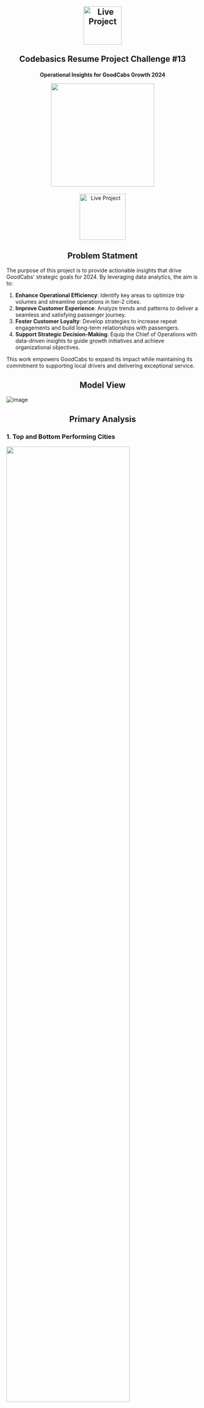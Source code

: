 <h2 align="center">
  <img src="https://github.com/user-attachments/assets/22d45d68-1868-496f-87c2-4258115d9c9f" alt="Live Project" width="100">  
  <br><br>
  Codebasics Resume Project Challenge #13  
</h2>  

<h4 align="center">  
  Operational Insights for GoodCabs Growth 2024  
<p align="center">  
  <img src="https://github.com/user-attachments/assets/373ea531-3328-4fb4-898e-e1436e68b774" width="270">  
</p>
</h4>  

<p align="center">
<a href="https://app.powerbi.com/view?r=eyJrIjoiNWJiOWEyMTAtNWE5OS00OGIwLTlhNGEtZjRmZDY4MWI3MWM0IiwidCI6IjNmMTcwMmFmLTNmNGUtNDk1ZS04YzhiLTEzNzIxZjM5YjFiMCJ9">
    <img src="https://github.com/user-attachments/assets/eb030d5f-8bb3-458e-9a2b-3c13a455c662" alt="Live Project" width="120">
</a>
</p>

<h2 align="center">
  Problem Statment
</h2>

The purpose of this project is to provide actionable insights that drive GoodCabs' strategic goals for 2024. By leveraging data analytics, the aim is to:  

1. **Enhance Operational Efficiency**: Identify key areas to optimize trip volumes and streamline operations in tier-2 cities.  
2. **Improve Customer Experience**: Analyze trends and patterns to deliver a seamless and satisfying passenger journey.  
3. **Foster Customer Loyalty**: Develop strategies to increase repeat engagements and build long-term relationships with passengers.  
4. **Support Strategic Decision-Making**: Equip the Chief of Operations with data-driven insights to guide growth initiatives and achieve organizational objectives.  

This work empowers GoodCabs to expand its impact while maintaining its commitment to supporting local drivers and delivering exceptional service.

<h2 align="center">
  Model View
</h2>

![image](https://github.com/user-attachments/assets/f4fc218a-2f1c-4ae4-9799-7220bf4df7b0)

<h2 align="center">
  Primary Analysis
</h2>

### 1. Top and Bottom Performing Cities

<img src="https://github.com/user-attachments/assets/03d1903d-4f30-43bc-8ce9-80ebb9c16084" width="80%">

- Jaipur, Lucknow, and Surat lead as the cities with the highest trip counts, while Visakhapatnam, Coimbatore, and Mysore rank at the lower end of the spectrum.

### 2. Average Fare per Trip by City

<img src="https://github.com/user-attachments/assets/79e0335e-824c-4742-b5ab-e61d5c2e9606" width="50%">

- Jaipur reports the highest average fare of ₹484 for a 30 km trip, whereas Surat has the lowest at ₹117 for 11 km. Similarly, Vadodara's average fare is comparable to Surat, at ₹119 for 12 km.  
- **For a one-kilometer ride, Jaipur's fare stands at ₹16, while Surat offers a more affordable rate of ₹11.**

### 3. Average Ratings by City and Passenger Type

<img src="https://github.com/user-attachments/assets/a4a454ae-5a05-4029-ad72-1f58adecf98e" width="85%">

- Kochi, Jaipur, and Mysore stand out with top ratings of 8.98 from both new and returning passengers. In contrast, Surat, Vadodara, and Lucknow fall behind, with ratings dropping to as low as 5.99 for both drivers and passengers.

### 4. Peak and Low Demand Months by City

<img src="https://github.com/user-attachments/assets/28c394eb-7597-45b8-8b98-b9fe46682156" width="55%">

- Jaipur, Lucknow, and Chandigarh recorded the highest trip volumes in February, with May and April also emerging as peak months for other cities. Conversely, June and January saw the lowest trip counts, especially in Jaipur, Kochi, Indore, Vadodara, and Coimbatore.
- **In summary, February, May, and April are the busiest months, while June and January experience the lowest demand across the cities.**

### 5. Weekend vs. Weekday Trip Demand by City

<img src="https://github.com/user-attachments/assets/4f5f0966-e3d5-4941-827d-5bf3e36b58b0" width="80%">

- Weekdays were more active in Lucknow, Surat, and Jaipur, while Mysore, Coimbatore, and Visakhapatnam recorded fewer trips.
- On weekends, demand peaked in Jaipur, Kochi, and Surat, whereas Mysore, Coimbatore, and Visakhapatnam trailed behind. This highlights a distinct preference for weekdays in some cities and weekends in others.

### 6. Repeat Passenger Frequency & City Contribution Analysis

<img src="https://github.com/user-attachments/assets/57852faa-f4aa-441a-8172-dcda468f22b9" width ="75%">

- In Visakhapatnam, Jaipur, and Mysore, repeat passengers primarily take 2 trips, accounting for around 50%, with a significant drop in frequency beyond that.
- On the other hand, Lucknow, Coimbatore, Vadodara, and Surat exhibit a growing trend, with repeat trip frequency steadily rising and peaking at 6 trips, highlighting contrasting patterns in travel behavior.

